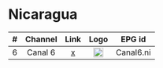 <h1>Nicaragua</h1>


| #   | Channel         | Link  | Logo | EPG id |
|:---:|:---------------:|:-----:|:----:|:------:|
| 6   | Canal 6           | [x](http://138.117.4.70:8075/channel6/playlist.m3u8) | <img height="20" src="https://static.wikia.nocookie.net/logopedia/images/9/92/Canal_6_Nicaragua_2017.png/revision/latest/scale-to-width-down/200?cb=20180502202232"/> | Canal6.ni |

